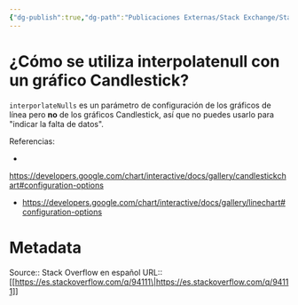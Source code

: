 ```yaml
---
{"dg-publish":true,"dg-path":"Publicaciones Externas/Stack Exchange/Stack Overflow en español/es.stackoverflow.com-94111.md","permalink":"/publicaciones-externas/stack-exchange/stack-overflow-en-espanol/es-stackoverflow-com-94111/","title":"¿Cómo se utiliza interpolatenull con un gráfico Candlestick?","hide":true,"noteIcon":"\"0\"","created":"2024-04-03T12:49:10.759-06:00","updated":"2024-04-05T16:43:52.486-06:00"}
---
```


# ¿Cómo se utiliza interpolatenull con un gráfico Candlestick?

`interporlateNulls` es un parámetro de configuración de los gráficos de línea pero **no** de los gráficos Candlestick, así que no puedes usarlo para "indicar la falta de datos". 

Referencias:  

- 
 https://developers.google.com/chart/interactive/docs/gallery/candlestickchart#configuration-options  

- https://developers.google.com/chart/interactive/docs/gallery/linechart#configuration-options

# Metadata
Source:: Stack Overflow en español
URL:: [[https://es.stackoverflow.com/q/94111\|https://es.stackoverflow.com/q/94111]]

